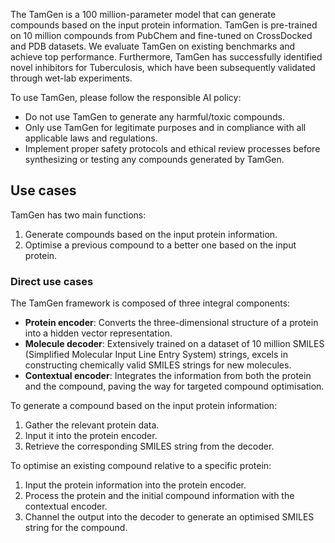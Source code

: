 The TamGen is a 100 million-parameter model that can generate compounds based on the input protein information. TamGen is pre-trained on 10 million compounds from PubChem and fine-tuned on CrossDocked and PDB datasets. We evaluate TamGen on existing benchmarks and achieve top performance. Furthermore, TamGen has successfully identified novel inhibitors for Tuberculosis, which have been subsequently validated through wet-lab experiments.

To use TamGen, please follow the responsible AI policy:

- Do not use TamGen to generate any harmful/toxic compounds.
- Only use TamGen for legitimate purposes and in compliance with all applicable laws and regulations.
- Implement proper safety protocols and ethical review processes before synthesizing or testing any compounds generated by TamGen.

## Use cases

TamGen has two main functions:

1. Generate compounds based on the input protein information.
2. Optimise a previous compound to a better one based on the input protein.

### Direct use cases

The TamGen framework is composed of three integral components:

- **Protein encoder**: Converts the three-dimensional structure of a protein into a hidden vector representation.
- **Molecule decoder**: Extensively trained on a dataset of 10 million SMILES (Simplified Molecular Input Line Entry System) strings, excels in constructing chemically valid SMILES strings for new molecules.
- **Contextual encoder**: Integrates the information from both the protein and the compound, paving the way for targeted compound optimisation.

To generate a compound based on the input protein information:

1. Gather the relevant protein data.
2. Input it into the protein encoder.
3. Retrieve the corresponding SMILES string from the decoder.

To optimise an existing compound relative to a specific protein:

1. Input the protein information into the protein encoder.
2. Process the protein and the initial compound information with the contextual encoder.
3. Channel the output into the decoder to generate an optimised SMILES string for the compound.
